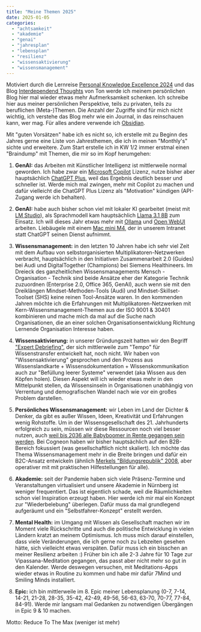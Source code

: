 ```yaml
---
title: "Meine Themen 2025"
date: 2025-01-05
categories: 
  - "achtsamkeit"
  - "akademie"
  - "genai"
  - "jahresplan"
  - "lebensplan"
  - "resilienz"
  - "wissensaktivierung"
  - "wissensmanagement"
---
```


Motiviert durch die Lernreise [Personal Knowledge Excellence 2024](https://cogneon.de/pke25) und das Blog [Interdependend Thoughts](https://www.zylstra.org/) von Ton werde ich meinem persönlichen Blog hier mal wieder etwas mehr Aufmerksamkeit schenken. Ich schreibe hier aus meiner persönlichen Perspektive, teils zu privaten, teils zu beruflichen (Meta-)Themen. Die Anzahl der Zugriffe sind für mich nicht wichtig, ich verstehe das Blog mehr wie ein Journal, in das reinschauen kann, wer mag. Für alles andere verwende ich [Obsidian](https://obsidian.md).

<!-- more -->

Mit "guten Vorsätzen" habe ich es nicht so, ich erstelle mit zu Beginn des Jahres gerne eine Liste von Jahresthemen, die ich in meinen "Monthly's" sichte und erweitere. Zum Start erstelle ich in KW 1/2 immer erstmal einen "Braindump" mit Themen, die mir so im Kopf herumgehen:

1. **GenAI:** das Arbeiten mit Künstlicher Intelligenz ist mittlerweile normal geworden. Ich habe zwar ein [Microsoft Copilot](https://copilot.microsoft.com/) Lizenz, nutze bisher aber hauptsächlich [ChatGPT Plus](https://openai.com/index/chatgpt-plus/), weil das Ergebnis deutlich besser und schneller ist. Werde mich mal zwingen, mehr mit Copilot zu machen und dafür vielleicht die ChatGPT Plus Lizenz als "Motivation" kündigen (API-Zugang werde ich behalten).

3. **GenAI:** habe auch bisher schon viel mit lokaler KI gearbeitet (meist mit [LM Studio](https://lmstudio.ai/)), als Sprachmodell kam hauptsächlich [Llama 3.1 8B](https://huggingface.co/meta-llama/Llama-3.1-8B-Instruct) zum Einsatz. Ich will dieses Jahr etwas mehr mit [Ollama](https://ollama.com/) und [Open WebUI](https://openwebui.com/) arbeiten. Liebäugele mit einem [Mac mini M4](https://www.apple.com/de/shop/buy-mac/mac-mini), der in unserem Intranet statt ChatGPT seinen Dienst aufnimmt.

5. **Wissensmanagement:** in den letzten 10 Jahren habe ich sehr viel Zeit mit dem Aufbau von selbstorganisierten Multiplikatoren-Netzwerken verbracht, hauptsächlich in den Initiativen Zusammenarbeit 2.0 (Guides) bei Audi und DigitalTogether (Champions) bei Siemens Healthineers. Im Dreieck des ganzheitlichen Wissensmanagements Mensch - Organisation - Technik sind beide Ansätze eher der Kategorie Technik zuzuordnen (Enterprise 2.0, Office 365, GenAI), auch wenn sie mit den Dreiklängen Mindset-Methoden-Tools (Audi) und Mindset-Skillset-Toolset (SHS) keine reinen Tool-Ansätze waren. In den kommenden Jahren möchte ich die Erfahrungen mit Multiplikatoren-Netzwerken mit Kern-Wissensmanagement-Themen aus der ISO 9001 & 30401 kombinieren und mache mich da mal auf die Suche nach Organisationen, die an einer solchen Organisationsentwicklung Richtung Lernende Organisation Interesse haben.

7. **Wissensaktivierung:** in unserer Gründungszeit hatten wir den Begriff ["Expert Debriefing"](https://cogneon.de/ed), der sich mittlerweile zum "Tempo" für Wissenstransfer entwickelt hat, noch nicht. Wir haben von "Wissensaktivierung" gesprochen und den Prozess aus Wissenslandkarte + Wissensdokumentation + Wissenskommunikation auch zur "Befüllung leerer Systeme" verwendet (aka Wissen aus den Köpfen holen). Diesen Aspekt will ich wieder etwas mehr in den Mittelpunkt stellen, da Wissensinseln in Organisationen unabhängig von Verrentung und demografischen Wandel nach wie vor ein großes Problem darstellen.

9. **Persönliches Wissensmanagement:** wir Leben im Land der Dichter & Denker, da gibt es außer Wissen, Ideen, Kreativität und Erfahrungen wenig Rohstoffe. Um in der Wissensgesellschaft des 21. Jahrhunderts erfolgreich zu sein, müssen wir diese Ressourcen noch viel besser nutzen, auch [weil bis 2036 alle Babyboomer in Rente gegangen sein werden](https://www.iwkoeln.de/studien/philipp-deschermeier-holger-schaefer-die-babyboomer-gehen-in-rente.html). Bei Cogneon haben wir bisher hauptsächlich auf den B2B-Bereich fokussiert (was gesellschaftlich nicht skaliert). Ich möchte das Thema Wissensmanagement mehr in die Breite bringen und dafür ein B2C-Ansatz entwickeln (ähnlich [Merkels "Bildungsrepublik" 2008](https://www.faz.net/aktuell/politik/inland/nationaler-bildungsbericht-merkel-ruft-bildungsrepublik-aus-1545858.html), aber operativer mit mit praktischen Hilfestellungen für alle).

11. **Akademie:** seit der Pandemie haben sich viele Präsenz-Termine und Veranstaltungen virtualisiert und unsere Akademie in Nürnberg ist weniger frequentiert. Das ist eigentlich schade, weil die Räumlichkeiten schon viel Inspiration erzeugt haben. Hier werde ich mir mal ein Konzept zur "Wiederbelebung" überlegen. Dafür muss da mal grundlegend aufgeräumt und ein "Selbstfahrer-Konzept" erstellt werden.

13. **Mental Health:** im Umgang mit Wissen als Gesellschaft machen wir im Moment viele Rückschritte und auch die politische Entwicklung in vielen Ländern kratzt an meinem Optimismus. Ich muss mich darauf einstellen, dass viele Veränderungen, die ich gerne noch zu Lebzeiten gesehen hätte, sich vielleicht etwas verspäten. Dafür muss ich ein bisschen an meiner Resilienz arbeiten :) Früher bin ich alle 2-3 Jahre für 10 Tage zur Vipassana-Meditation gegangen, das passt aber nicht mehr so gut in den Kalender. Werde deswegen versuchen, mit Meditations-Apps wieder etwas in Routine zu kommen und habe mir dafür 7Mind und Smiling Minds installiert.

15. **Epic:** ich bin mittlerweile im 8. Epic meiner Lebensplanung (0-7, 7-14, 14-21, 21-28, 28-35, 35-42, 42-49, 49-56, 56-63, 63-70, 70-77, 77-84, 84-91). Werde mir langsam mal Gedanken zu notwendigen Übergängen in Epic 9 & 10 machen.

Motto: Reduce To The Max (weniger ist mehr)
